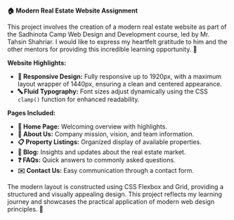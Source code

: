 **🏠 Modern Real Estate Website Assignment**

This project involves the creation of a modern real estate website as part of the Sadhinota Camp Web Design 
and Development course, led by Mr. Tahsin Shahriar. I would like to express my heartfelt gratitude to him 
and the other mentors for providing this incredible learning opportunity. 🙏

**Website Highlights:**

- **🎨 Responsive Design:** Fully responsive up to 1920px, with a maximum layout wrapper of 1440px, ensuring a clean and centered appearance.
- **🔤 Fluid Typography:** Font sizes adjust dynamically using the CSS `clamp()` function for enhanced readability.

**Pages Included:**

- **🏡 Home Page:** Welcoming overview with highlights.
- **📖 About Us:** Company mission, vision, and team information.
- **📋 Property Listings:** Organized display of available properties.
- **📝 Blog:** Insights and updates about the real estate market.
- **❓ FAQs:** Quick answers to commonly asked questions.
- **✉️ Contact Us:** Easy communication through a contact form.

The modern layout is constructed using CSS Flexbox and Grid, providing a structured and visually appealing design. 
This project reflects my learning journey and showcases the practical application of modern web design principles. 🌟
